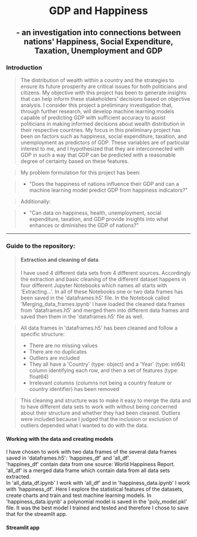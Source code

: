 # <div align='center'> GDP and Happiness </div>
## <div align='center'> - an investigation into connections between nations' Happiness, Social Expenditure, Taxation, Unemployment and GDP </div>

### Introduction

> The distribution of wealth within a country and the strategies to ensure its future prosperity are critical issues for both politicians and citizens. My objective with this project has been to generate insights that can help inform these stakeholders' decisions based on objective analysis. I consider this project a preliminary investigation that, through further research, will develop machine learning models capable of predicting GDP with sufficient accuracy to assist politicians in making informed decisions about wealth distribution in their respective countries. My focus in this preliminary project has been on factors such as happiness, social expenditure, taxation, and unemployment as predictors of GDP. These variables are of particular interest to me, and I hypothesized that they are interconnected with GDP in such a way that GDP can be predicted with a reasonable degree of certainty based on these features.   

> My problem formulation for this project has been:

>- "Does the happiness of nations influence their GDP and can a machine learning model predict GDP from happiness indicators?"  
  
>Additionally:  
  
>- "Can data on happiness, health, unemployment, social expenditure, taxation, and GDP provide insights into what enhances or diminishes the GDP of nations?"
  
  
---
  
### Guide to the repository:

> #### Extraction and cleaning of data
> I have used 4 different data sets from 4 different sources. Accordingly the extraction and basic cleaning of the different dataset happens in four different Jupyter Notebooks which names all starts with 'Extracting...'. In all of these Notebooks one or two data frames has been saved in the 'dataframes.h5' file. In the Notebook called 'Merging_data_frames.ipynb' I have loaded the cleaned data frames from  'dataframes.h5' and merged them into different data frames and saved then them in the 'dataframes.h5' file as well.  

>All data frames in 'dataframes.h5' has been cleaned and follow a specific structure: 
>- There are no missing values
>- There are no duplicates
>- Outliers are included
>- They all have a 'Country' (type: object) and a 'Year' (type: int64) column identifying each row, and then a set of features (type: float64)
>- Irrelevant columns (columns not being a country feature or country identifier) has been removed


>This cleaning and structure was to make it easy to merge the data and to have different data sets to work with without being concerned about their structure and whether they had been cleaned.
>Outliers were included because I judged that the inclusion or exclusion of outliers depended what I wanted to do with the data. 
  
#### Working with the data and creating models
I have chosen to work with two data frames of the several data frames saved in 'dataframes.h5': 'happines_df' and 'all_df'.  
'happines_df' contain data from one source: World Happiness Report. 'all_df' is a merged data frame which contain data from all data sets extracted.  
In 'all_data_df.ipynb' I work with 'all_df' and in 'happiness_data.ipynb' I work with 'happiness_df'. Here I explore the statistical features of the datasets, create charts and train and test machine learning models. In 'happiness_data.ipynb' a polynomial model is saved in the 'poly_model.pkl' file. It was the best model I trained and tested and therefore I chose to save that for the streamlit app. 
  
#### Streamlit app



 



